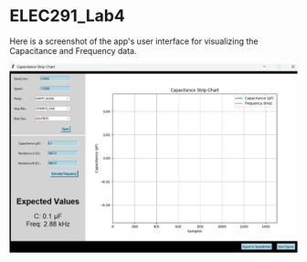 # ELEC291_Lab4

Here is a screenshot of the app's user interface for visualizing the Capacitance and Frequency data.

![App UI](./Figures/App_Demo.png)
